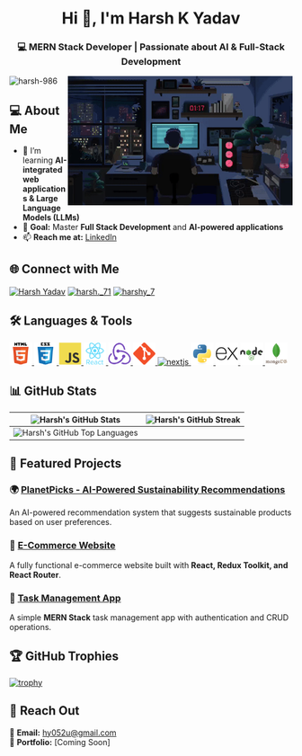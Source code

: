 <h1 align="center">Hi 👋, I'm Harsh K Yadav</h1>
<h3 align="center">💻 MERN Stack Developer | Passionate about AI & Full-Stack Development  
</h3>

<img align="right" alt="coding" width="400" src="dev.gif">


<p align="left"> <img src="https://komarev.com/ghpvc/?username=harsh-986&label=Profile%20views&color=0e75b6&style=flat" alt="harsh-986" /> </p>

## 💻 About Me  
- 🌱 I’m learning **AI-integrated web applications & Large Language Models (LLMs)**  
- 🎯 **Goal:** Master **Full Stack Development** and **AI-powered applications**  
- 📫 **Reach me at:** [LinkedIn](https://www.linkedin.com/in/harsh-yadav-314926260/)

## 🌐 Connect with Me  
<p align="left">
<a href="https://www.linkedin.com/in/harsh-yadav-314926260/" target="blank"><img align="center" src="https://raw.githubusercontent.com/rahuldkjain/github-profile-readme-generator/master/src/images/icons/Social/linked-in-alt.svg" alt="Harsh Yadav" height="30" width="40" /></a>
<a href="https://instagram.com/harsh._71" target="blank"><img align="center" src="https://raw.githubusercontent.com/rahuldkjain/github-profile-readme-generator/master/src/images/icons/Social/instagram.svg" alt="harsh._71" height="30" width="40" /></a>
<a href="https://www.leetcode.com/harshy_7" target="blank"><img align="center" src="https://raw.githubusercontent.com/rahuldkjain/github-profile-readme-generator/master/src/images/icons/Social/leet-code.svg" alt="harshy_7" height="30" width="40" /></a>
</p>

## 🛠 Languages & Tools  
<p align="left">
<a href="https://www.w3schools.com/html/" target="_blank" rel="noreferrer"> <img src="https://raw.githubusercontent.com/devicons/devicon/master/icons/html5/html5-original-wordmark.svg" alt="html5" width="40" height="40"/> </a>
<a href="https://www.w3schools.com/css/" target="_blank" rel="noreferrer"> <img src="https://raw.githubusercontent.com/devicons/devicon/master/icons/css3/css3-original-wordmark.svg" alt="css3" width="40" height="40"/> </a>
<a href="https://developer.mozilla.org/en-US/docs/Web/JavaScript" target="_blank" rel="noreferrer"> <img src="https://raw.githubusercontent.com/devicons/devicon/master/icons/javascript/javascript-original.svg" alt="javascript" width="40" height="40"/> </a>
<a href="https://reactjs.org/" target="_blank" rel="noreferrer"> <img src="https://raw.githubusercontent.com/devicons/devicon/master/icons/react/react-original-wordmark.svg" alt="react" width="40" height="40"/> </a>
<a href="https://redux.js.org" target="_blank" rel="noreferrer"> <img src="https://raw.githubusercontent.com/devicons/devicon/master/icons/redux/redux-original.svg" alt="redux" width="40" height="40"/> </a>
<a href="https://git-scm.com/" target="_blank" rel="noreferrer">
    <img src="https://raw.githubusercontent.com/devicons/devicon/master/icons/git/git-original.svg" alt="git" width="40" height="40"/>
</a>
<a href="https://nextjs.org/" target="_blank" rel="noreferrer">
    <img src="https://upload.wikimedia.org/wikipedia/commons/8/8e/Nextjs-logo.svg" alt="nextjs" width="40" height="40"/>
</a>
<a href="https://www.python.org/" target="_blank" rel="noreferrer">
    <img src="https://raw.githubusercontent.com/devicons/devicon/master/icons/python/python-original.svg" alt="python" width="40" height="40"/>
</a>
<a href="https://expressjs.com/" target="_blank" rel="noreferrer">
    <img src="https://raw.githubusercontent.com/devicons/devicon/master/icons/express/express-original.svg" alt="express" width="40" height="40"/>
</a>
<a href="https://nodejs.org" target="_blank" rel="noreferrer"> <img src="https://raw.githubusercontent.com/devicons/devicon/master/icons/nodejs/nodejs-original-wordmark.svg" alt="nodejs" width="40" height="40"/> </a>
<a href="https://www.mongodb.com/" target="_blank" rel="noreferrer"> <img src="https://raw.githubusercontent.com/devicons/devicon/master/icons/mongodb/mongodb-original-wordmark.svg" alt="mongodb" width="40" height="40"/> </a>
</p>


## 📊 GitHub Stats
| <img src="https://github-readme-stats.vercel.app/api?username=harsh-986&show_icons=true&theme=radical" alt="Harsh's GitHub Stats" /> | <img src="https://github-readme-streak-stats.herokuapp.com/?user=harsh-986&theme=radical" alt="Harsh's GitHub Streak" /> |
| --- | --- |
| <img src="https://github-readme-stats.vercel.app/api/top-langs?username=harsh-986&show_icons=true&locale=en&layout=compact&theme=radical" alt="Harsh's GitHub Top Languages" /> | |


## 🚀 Featured Projects
### 🌍 [PlanetPicks - AI-Powered Sustainability Recommendations](https://github.com/Harsh-986/PlanetPicks-technovate)
An AI-powered recommendation system that suggests sustainable products based on user preferences.

### 🛒 [E-Commerce Website](https://github.com/your-ecommerce-repo)
A fully functional e-commerce website built with **React, Redux Toolkit, and React Router**.

### 📅 [Task Management App](https://github.com/your-task-manager-repo)
A simple **MERN Stack** task management app with authentication and CRUD operations.


## 🏆 GitHub Trophies
[![trophy](https://github-profile-trophy.vercel.app/?username=harsh-986&theme=radical&no-frame=true&margin-w=10)](https://github.com/ryo-ma/github-profile-trophy)

## 🔗 Reach Out  
📧 **Email:** hy052u@gmail.com 
<br>
💼 **Portfolio:** [Coming Soon] 

